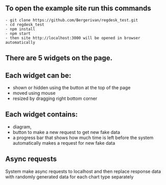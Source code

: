 ## To open the example site run this commands
```
- git clone https://github.com/Bergerivan/regdesk_test.git
- cd regdesk_test
- npm install
- npm start
- then site http://localhost:3000 will be opened in browser automatically
```

## There are 5 widgets on the page.

## Each widget can be:
- shown or hidden using the button at the top of the page
- moved using mouse
- resized by dragging right bottom corner

## Each widget contains:
- diagram,
- button to make a new request to get new fake data
- a progress bar that shows how much time is left before the system automatically makes a request for new fake data

## Async requests
System make async requests to localhost and then replace response data with randomly generated data for each chart type separately